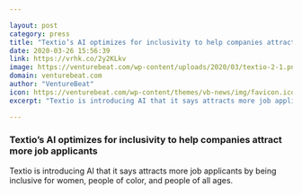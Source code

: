 ```yaml
---

layout: post
category: press
title: "Textio’s AI optimizes for inclusivity to help companies attract more job applicants"
date: 2020-03-26 15:56:39
link: https://vrhk.co/2y2KLkv
image: https://venturebeat.com/wp-content/uploads/2020/03/textio-2-1.png?w=1200&strip=all
domain: venturebeat.com
author: "VentureBeat"
icon: https://venturebeat.com/wp-content/themes/vb-news/img/favicon.ico
excerpt: "Textio is introducing AI that it says attracts more job applicants by being inclusive for women, people of color, and people of all ages."

---
```


### Textio’s AI optimizes for inclusivity to help companies attract more job applicants

Textio is introducing AI that it says attracts more job applicants by being inclusive for women, people of color, and people of all ages.